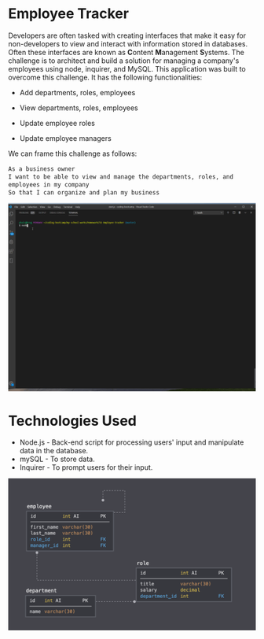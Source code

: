# Employee Tracker

Developers are often tasked with creating interfaces that make it easy for non-developers to view and interact with information stored in databases. Often these interfaces are known as **C**ontent **M**anagement **S**ystems. The challenge is to architect and build a solution for managing a company's employees using node, inquirer, and MySQL.
This application was built to overcome this challenge. It has the following functionalities:

  * Add departments, roles, employees

  * View departments, roles, employees

  * Update employee roles

  * Update employee managers

We can frame this challenge as follows:

```
As a business owner
I want to be able to view and manage the departments, roles, and employees in my company
So that I can organize and plan my business
```

![Alt text](./Assets/images/employee-tracker.gif?raw=true "App Demo")

# Technologies Used

* Node.js   - Back-end script for processing users' input and manipulate data in the database.
* mySQL     - To store data.
* Inquirer  - To prompt users for their input.

![Alt text](./Assets/images/schema.png?raw=true "Database Schema Diagram")




